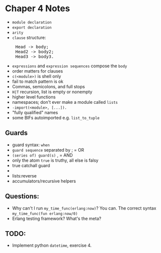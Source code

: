 Chaper 4 Notes
==============

* `module declaration`
* `export declaration`
* `arity`
* `clause` structure:
<pre>
    Head -> body;
    Head2 -> body2;
    Head3 -> body3.
</pre>
* `expressions` and `expression sequences` compose the `body`
* order matters for clauses
* `c(<module>)` is shell only
* fail to match pattern is ok
* Commas, semicolons, and full stops
* `H|T` recursion, list is empty or nonempty
* higher level functions
* namespaces; don't ever make a module called `lists`
* `-import(<module>, [...]).`
* "fully qualified" names
* some BIFs autoimported e.g. `list_to_tuple`

Guards
------

* guard syntax: `when`
* `guard sequence` separated by ; = OR
* `(series of) guard(s)` , = AND
* only the atom `true` is truthy, all else is falsy
* true catchall guard
* 
* lists:reverse
* accumulators/recursive helpers

Questions:
----------

* Why can't I run `my_time_func(erlang:now)`?
You can. The correct syntax `my_time_func(fun erlang:now/0)`
* Erlang testing framework? What's the meta?

TODO:
-----

* Implement python `datetime`, exercise 4.

